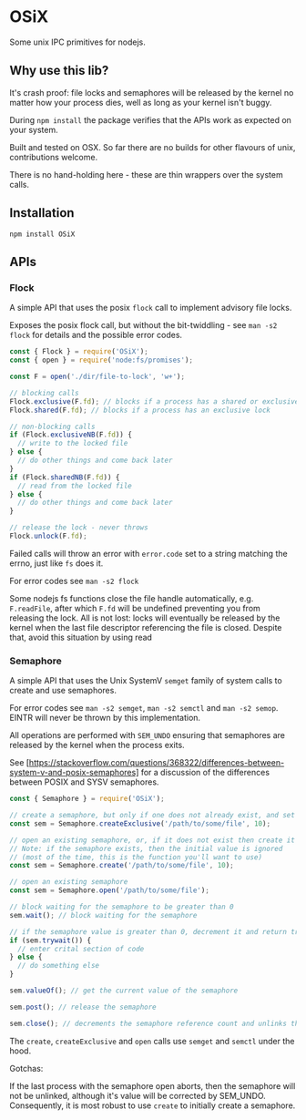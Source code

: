 # OSiX

Some unix IPC primitives for nodejs.

## Why use this lib?

It's crash proof: file locks and semaphores will be released by the kernel no matter how your process dies, well as long as your kernel isn't buggy.

During `npm install` the package verifies that the APIs work as expected on your system.

Built and tested on OSX. So far there are no builds for other flavours of unix, contributions welcome.

There is no hand-holding here - these are thin wrappers over the system calls.

## Installation

`npm install OSiX`

## APIs

### Flock

A simple API that uses the posix `flock` call to implement advisory file locks.

Exposes the posix flock call, but without the bit-twiddling - see `man -s2 flock` for details and the possible error codes.

```javascript
const { Flock } = require('OSiX');
const { open } = require('node:fs/promises');

const F = open('./dir/file-to-lock', 'w+');

// blocking calls
Flock.exclusive(F.fd); // blocks if a process has a shared or exclusive lock
Flock.shared(F.fd); // blocks if a process has an exclusive lock

// non-blocking calls
if (Flock.exclusiveNB(F.fd)) {
  // write to the locked file
} else {
  // do other things and come back later
}
if (Flock.sharedNB(F.fd)) {
  // read from the locked file
} else {
  // do other things and come back later
}

// release the lock - never throws
Flock.unlock(F.fd);
```

Failed calls will throw an error with `error.code` set to a string matching the errno, just like `fs` does it.

For error codes see `man -s2 flock`

Some nodejs fs functions close the file handle automatically, e.g. `F.readFile`, after which `F.fd` will be undefined preventing you from releasing the lock. All is not lost: locks will eventually be released by the kernel when the last file descriptor referencing the file is closed. Despite that, avoid this situation by using read

### Semaphore

A simple API that uses the Unix SystemV `semget` family of system calls to create and use semaphores.

For error codes see `man -s2 semget`, `man -s2 semctl` and `man -s2 semop`. EINTR will never be thrown by this implementation.

All operations are performed with `SEM_UNDO` ensuring that semaphores are released by the kernel when the process exits.

See [https://stackoverflow.com/questions/368322/differences-between-system-v-and-posix-semaphores] for a discussion of the differences between POSIX and SYSV semaphores.

```javascript
const { Semaphore } = require('OSiX');

// create a semaphore, but only if one does not already exist, and set the initial value to 10
const sem = Semaphore.createExclusive('/path/to/some/file', 10);

// open an existing semaphore, or, if it does not exist then create it and set the inital value to 10
// Note: if the semaphore exists, then the initial value is ignored
// (most of the time, this is the function you'll want to use)
const sem = Semaphore.create('/path/to/some/file', 10);

// open an existing semaphore
const sem = Semaphore.open('/path/to/some/file');

// block waiting for the semaphore to be greater than 0
sem.wait(); // block waiting for the semaphore

// if the semaphore value is greater than 0, decrement it and return true, otherwise return false
if (sem.trywait()) {
  // enter crital section of code
} else {
  // do something else
}

sem.valueOf(); // get the current value of the semaphore

sem.post(); // release the semaphore

sem.close(); // decrements the semaphore reference count and unlinks the semphore if this was the last reference by ANY process
```

The `create`, `createExclusive` and `open` calls use `semget` and `semctl` under the hood.

Gotchas:

If the last process with the semaphore open aborts, then the semaphore will not be unlinked, although it's value will be corrected by SEM_UNDO.
Consequently, it is most robust to use `create` to initially create a semaphore.
